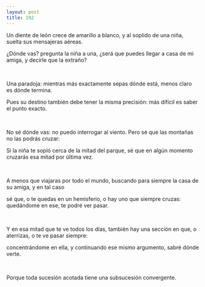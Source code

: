 ```yaml
---
layout: post
title: 192
---
```


Un diente de león crece de amarillo a blanco, y al soplido de una niña, suelta sus mensajeras aéreas.

¿Dónde vas? pregunta la niña a una, ¿será que puedes llegar a casa de mi amiga, y decirle que la extraño?

                 

Una paradoja: mientras más exactamente sepas dónde está, menos claro es dónde termina.

Pues su destino también debe tener la misma precisión: más difícil es saber el punto exacto.

                 

No sé dónde vas: no puedo interrogar al viento. Pero sé que las montañas no las podrás cruzar:

Si la niña te sopló cerca de la mitad del parque, sé que en algún momento cruzarás esa mitad por última vez.

                 

A menos que viajaras por todo el mundo, buscando para siempre la casa de su amiga, y en tal caso

sé que, o te quedas en un hemisferio, o hay uno que siempre cruzas: quedándome en ese, te podré ver pasar.

                 

Y en esa mitad que te ve todos los días, también hay una sección en que, o aterrizas, o te ve pasar siempre: 

concentrándome en ella, y continuando ese mismo argumento, sabré dónde verte.

                 

Porque toda sucesión acotada tiene una subsucesión convergente.

